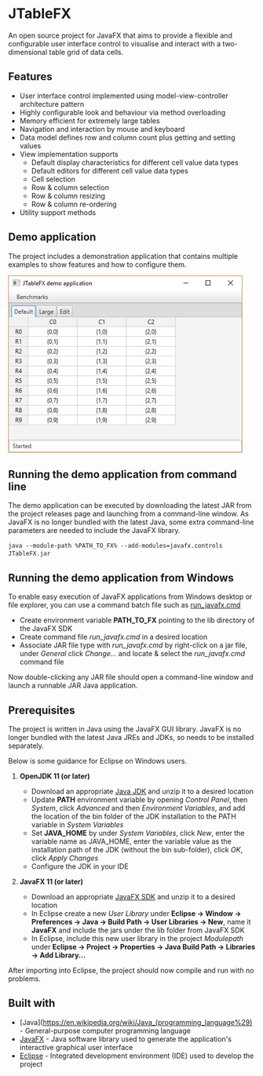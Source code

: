 # JTableFX
An open source project for JavaFX that aims to provide a flexible and configurable user interface control to visualise and interact with a two-dimensional table grid of data cells.

## Features

* User interface control implemented using model-view-controller architecture pattern
* Highly configurable look and behaviour via method overloading
* Memory efficient for extremely large tables
* Navigation and interaction by mouse and keyboard
* Data model defines row and column count plus getting and setting values
* View implementation supports
    * Default display characteristics for different cell value data types
    * Default editors for different cell value data types
    * Cell selection
    * Row & column selection
    * Row & column resizing
    * Row & column re-ordering
* Utility support methods 

## Demo application

The project includes a demonstration application that contains multiple examples to show features and how to configure them. 

![Demo](images\Demo-app.png "Demo application")

## Running the demo application from command line

The demo application can be executed by downloading the latest JAR from the project releases page and launching from a command-line window.
As JavaFX is no longer bundled with the latest Java, some extra command-line parameters are needed to include the JavaFX library.

```
java --module-path %PATH_TO_FX% --add-modules=javafx.controls JTableFX.jar
```

## Running the demo application from Windows

To enable easy execution of JavaFX applications from Windows desktop or file explorer, you can use a command batch file such as [run_javafx.cmd](https://github.com/dazzle50/JTableFX/blob/master/run_javafx.cmd)
* Create environment variable **PATH_TO_FX** pointing to the lib directory of the JavaFX SDK
* Create command file *run_javafx.cmd* in a desired location
* Associate JAR file type with *run_javafx.cmd* by right-click on a jar file, under *General* click *Change...* and locate & select the *run_javafx.cmd* command file

Now double-clicking any JAR file should open a command-line window and launch a runnable JAR Java application.

## Prerequisites

The project is written in Java using the JavaFX GUI library.
JavaFX is no longer bundled with the latest Java JREs and JDKs, so needs to be installed separately.

Below is some guidance for Eclipse on Windows users.

1. **OpenJDK 11 (or later)**
    * Download an appropriate [Java JDK](https://openjdk.java.net/install/) and unzip it to a desired location
    * Update **PATH** environment variable by opening *Control Panel*, then *System*, click *Advanced* and then *Environment Variables*, and add the location of the bin folder of the JDK installation to the PATH variable in *System Variables*
    * Set **JAVA_HOME** by under *System Variables*, click *New*, enter the variable name as JAVA_HOME, enter the variable value as the installation path of the JDK (without the bin sub-folder), click *OK*, click *Apply Changes*
    * Configure the JDK in your IDE
    
1. **JavaFX 11 (or later)**
    * Download an appropriate [JavaFX SDK](https://gluonhq.com/products/javafx/) and unzip it to a desired location
    * In Eclipse create a new *User Library* under **Eclipse -> Window -> Preferences -> Java -> Build Path -> User Libraries -> New**, name it **JavaFX** and include the jars under the lib folder from JavaFX SDK
    * In Eclipse, include this new user library in the project *Modulepath* under **Eclipse -> Project -> Properties -> Java Build Path -> Libraries -> Add Library...**

After importing into Eclipse, the project should now compile and run with no problems.

## Built with

* [Java](https://en.wikipedia.org/wiki/Java_(programming_language%29) - General-purpose computer programming language
* [JavaFX](https://en.wikipedia.org/wiki/JavaFX) - Java software library used to generate the application's interactive graphical user interface 
* [Eclipse](https://www.eclipse.org/ide/) - Integrated development environment (IDE) used to develop the project
